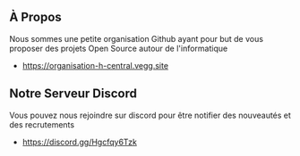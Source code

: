 ## À Propos
Nous sommes une petite organisation Github ayant pour but de vous proposer des projets Open Source autour de l'informatique
- https://organisation-h-central.vegg.site

## Notre Serveur Discord

Vous pouvez nous rejoindre sur discord pour être notifier des nouveautés et des recrutements
- https://discord.gg/Hgcfqy6Tzk


